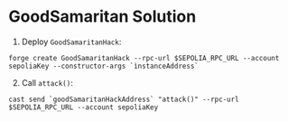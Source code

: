 # GoodSamaritan Solution

1) Deploy `GoodSamaritanHack`:

```
forge create GoodSamaritanHack --rpc-url $SEPOLIA_RPC_URL --account sepoliaKey --constructor-args `ìnstanceAddress`
```

2) Call `attack()`:

```
cast send `goodSamaritanHackAddress` "attack()" --rpc-url $SEPOLIA_RPC_URL --account sepoliaKey
```
